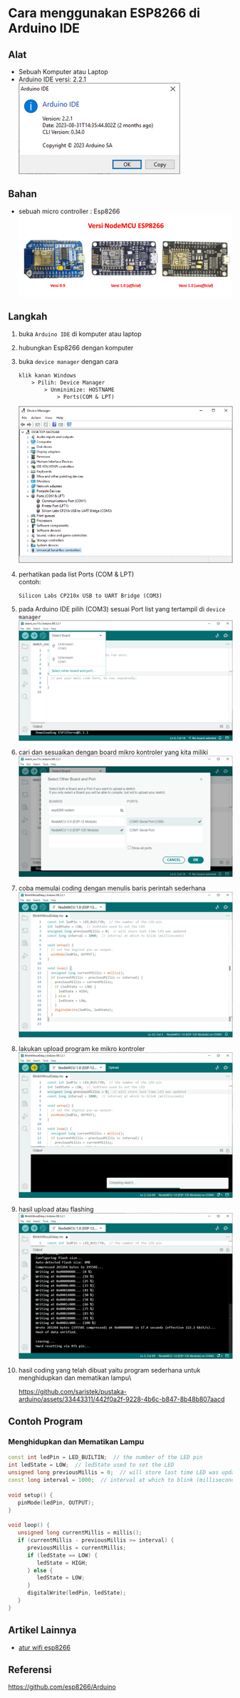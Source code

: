 # Cara menggunakan ESP8266 di Arduino IDE
## Alat
* Sebuah Komputer atau Laptop
* Arduino IDE versi: 2.2.1\
![versi arduino](ss/arduino%20version.png)



## Bahan
* sebuah micro controller : Esp8266\
![versi arduino](ss/varian%20esp8266.png)

## Langkah
1. buka `Arduino IDE` di komputer atau laptop
2. hubungkan Esp8266 dengan komputer 
3. buka `device manager` dengan cara
    ```
    klik kanan Windows 
        > Pilih: Device Manager 
            > Unminimize: HOSTNAME 
                > Ports(COM & LPT)
    ```
    ![device manager](ss/device%20manager.png)
4. perhatikan pada list Ports (COM & LPT)\
    contoh:
    ```
    Silicon Labs CP210x USB to UART Bridge (COM3)
    ```
5. pada Arduino IDE pilih (COM3) sesuai Port list yang tertampil di `device manager`\
![arduino select board](ss/arduino%20select%20board.png)
6. cari dan sesuaikan dengan board mikro kontroler yang kita miliki\
![microcontroller select](ss/microcontroller%20select.png)
7. coba memulai coding dengan menulis baris perintah sederhana\
![contoh program](ss/contoh%20program.png)
8. lakukan upload program ke mikro kontroler
![upload program](ss/upload.png)
9. hasil upload atau flashing
![flashing program](ss/flashing.png)
10. hasil coding yang telah dibuat yaitu program sederhana untuk menghidupkan dan mematikan lampu\
    
    https://github.com/saristek/pustaka-arduino/assets/33443311/442f0a2f-9228-4b6c-b847-8b48b807aacd

## Contoh Program
### Menghidupkan dan Mematikan Lampu
```cpp
const int ledPin = LED_BUILTIN;  // the number of the LED pin
int ledState = LOW;  // ledState used to set the LED
unsigned long previousMillis = 0;  // will store last time LED was updated
const long interval = 1000;  // interval at which to blink (milliseconds)

void setup() {
   pinMode(ledPin, OUTPUT);
}

void loop() {
   unsigned long currentMillis = millis();
   if (currentMillis - previousMillis >= interval) {
      previousMillis = currentMillis;
      if (ledState == LOW) {
         ledState = HIGH;
      } else {
         ledState = LOW;
      }
      digitalWrite(ledPin, ledState);
   }
}

```

## Artikel Lainnya
* [atur wifi esp8266](/b.%20medium/17-11-2023/atur%20wifi%20esp8266/README.md)

## Referensi
https://github.com/esp8266/Arduino
